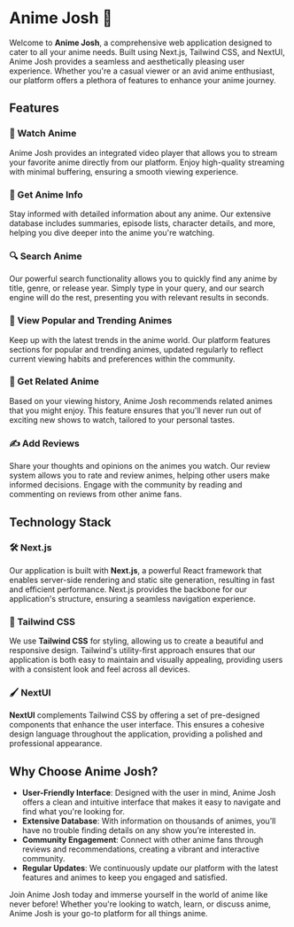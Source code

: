 # Anime Josh 🎌

Welcome to **Anime Josh**, a comprehensive web application designed to cater to all your anime needs. Built using Next.js, Tailwind CSS, and NextUI, Anime Josh provides a seamless and aesthetically pleasing user experience. Whether you're a casual viewer or an avid anime enthusiast, our platform offers a plethora of features to enhance your anime journey.

## Features

### 🎥 Watch Anime
Anime Josh provides an integrated video player that allows you to stream your favorite anime directly from our platform. Enjoy high-quality streaming with minimal buffering, ensuring a smooth viewing experience.

### 📝 Get Anime Info
Stay informed with detailed information about any anime. Our extensive database includes summaries, episode lists, character details, and more, helping you dive deeper into the anime you're watching.

### 🔍 Search Anime
Our powerful search functionality allows you to quickly find any anime by title, genre, or release year. Simply type in your query, and our search engine will do the rest, presenting you with relevant results in seconds.

### 🌟 View Popular and Trending Animes
Keep up with the latest trends in the anime world. Our platform features sections for popular and trending animes, updated regularly to reflect current viewing habits and preferences within the community.

### 🔗 Get Related Anime
Based on your viewing history, Anime Josh recommends related animes that you might enjoy. This feature ensures that you'll never run out of exciting new shows to watch, tailored to your personal tastes.

### ✍️ Add Reviews
Share your thoughts and opinions on the animes you watch. Our review system allows you to rate and review animes, helping other users make informed decisions. Engage with the community by reading and commenting on reviews from other anime fans.

## Technology Stack

### 🛠️ Next.js
Our application is built with **Next.js**, a powerful React framework that enables server-side rendering and static site generation, resulting in fast and efficient performance. Next.js provides the backbone for our application's structure, ensuring a seamless navigation experience.

### 🎨 Tailwind CSS
We use **Tailwind CSS** for styling, allowing us to create a beautiful and responsive design. Tailwind's utility-first approach ensures that our application is both easy to maintain and visually appealing, providing users with a consistent look and feel across all devices.

### 🖌️ NextUI
**NextUI** complements Tailwind CSS by offering a set of pre-designed components that enhance the user interface. This ensures a cohesive design language throughout the application, providing a polished and professional appearance.

## Why Choose Anime Josh?

- **User-Friendly Interface**: Designed with the user in mind, Anime Josh offers a clean and intuitive interface that makes it easy to navigate and find what you're looking for.
- **Extensive Database**: With information on thousands of animes, you’ll have no trouble finding details on any show you’re interested in.
- **Community Engagement**: Connect with other anime fans through reviews and recommendations, creating a vibrant and interactive community.
- **Regular Updates**: We continuously update our platform with the latest features and animes to keep you engaged and satisfied.

Join Anime Josh today and immerse yourself in the world of anime like never before! Whether you're looking to watch, learn, or discuss anime, Anime Josh is your go-to platform for all things anime.
